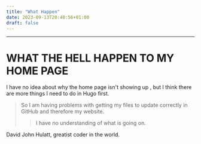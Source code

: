 ```yaml
---
title: "What Happen"
date: 2023-09-13T20:40:56+01:00
draft: false
---
```

***
# WHAT THE HELL HAPPEN TO MY HOME PAGE

I have no idea about why the home page isn't showing up , but I think there are more things I need to do in Hugo first.

> So I am having problems with getting my files to update correctly in GitHub and therefore my website.
>> I have no understanding of what is going on.
>

David John Hulatt, greatist coder in the world.
